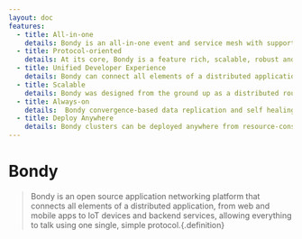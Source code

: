 ```yaml
---
layout: doc
features:
  - title: All-in-one
    details: Bondy is an all-in-one event and service mesh with support for both Pub-Sub and RPC communication patterns and secure multi-tenancy providing for the entire messaging requirements of a distributed system.
  - title: Protocol-oriented
    details: At its core, Bondy is a feature rich, scalable, robust and secure implementation of the open Web Application Messaging Protocol (WAMP). a  secure and multi-tenant messaging protocol that provides Routed RPC and Pub-Sub. No sidecars, no frameworks, your code.
  - title: Unified Developer Experience
    details: Bondy can connect all elements of a distributed application, all using a single protocol with and SDK available on the most popular programming languages. WAMP offers a peer-to-peer programming model that unlocks the potential of distributed applications.
  - title: Scalable
    details: Bondy was designed from the ground up as a distributed router, scaling horizontally to hundreds of nodes. Bondy is written in Erlang/OTP which offers unprecedented soft real-time, high concurrency and self-healing capabilities.
  - title: Always-on
    details:  Bondy convergence-based data replication and self healing capabilities allows it to be highly available even under network partitions, message loss and node failures.
  - title: Deploy Anywhere
    details: Bondy clusters can be deployed anywhere from resource-constrained x86/ARM edge devices to private, hybrid and public clouds running bare metal, virtualisation or containers. Bondy even allows edge clusters to sync with cloud clusters.
---
```


# Bondy
> Bondy is an open source application networking platform that connects all elements of a distributed application, from web and mobile apps to IoT devices and backend services, allowing everything to talk using one single, simple protocol.{.definition}